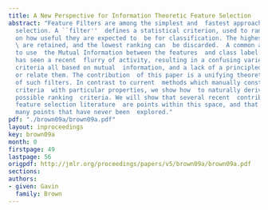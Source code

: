 ```yaml
---
title: A New Perspective for Information Theoretic Feature Selection
abstract: "Feature Filters are among the simplest and  fastest approaches to feature
  selection. A ``filter''  defines a statistical criterion, used to rank  features
  on how useful they are expected to  be for classification. The highest ranking features
  \ are retained, and the lowest ranking can  be discarded.  A common approach is
  to use  the Mutual Information between the features  and class label. This area
  has seen a recent  flurry of activity, resulting in a confusing variety  of heuristic
  criteria all based on mutual  information, and a lack of a principled way  to understand
  or relate them. The contribution  of this paper is a unifying theoretical  understanding
  of such filters. In contrast to current  methods which manually construct fi\flter
  criteria  with particular properties, we show how  to naturally derive a space of
  possible ranking  criteria. We will show that several recent  contributions in the
  feature selection literature  are points within this space, and that  there exist
  many points that have never been  explored."
pdf: "./brown09a/brown09a.pdf"
layout: inproceedings
key: brown09a
month: 0
firstpage: 49
lastpage: 56
origpdf: http://jmlr.org/proceedings/papers/v5/brown09a/brown09a.pdf
sections: 
authors:
- given: Gavin
  family: Brown
---
```

